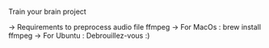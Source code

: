 Train your brain project

-> Requirements  to preprocess audio file ffmpeg
-> For MacOs : brew install ffmpeg
-> For Ubuntu : Debrouillez-vous :)
